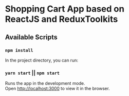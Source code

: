 # Shopping Cart App based on ReactJS and ReduxToolkits

## Available Scripts

### `npm install`

In the project directory, you can run:

### `yarn start` || `npm start`

Runs the app in the development mode.\
Open [http://localhost:3000](http://localhost:3000) to view it in the browser.


